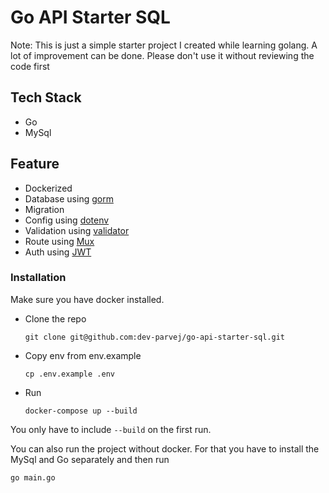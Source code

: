 # Go API Starter SQL

Note: This is just a simple starter project I created while learning golang. A lot of improvement can be done. Please don't use it without reviewing the code first

## Tech Stack
* Go
* MySql

## Feature 
* Dockerized
* Database using [gorm](https://gorm.io/index.html)
* Migration
* Config using [dotenv](https://github.com/joho/godotenv)
* Validation using [validator](https://github.com/go-playground/validator)
* Route using [Mux](https://github.com/gorilla/mux)
* Auth using [JWT](https://github.com/golang-jwt/jwt)

### Installation
Make sure you have docker installed.

* Clone the repo

    `git clone git@github.com:dev-parvej/go-api-starter-sql.git`
* Copy env from env.example

    `cp .env.example .env`

* Run

    `docker-compose up --build`

You only have to include ```--build``` on the first run. 

You can also run the project without docker. For that you have to install the MySql and Go separately and then run 

`go main.go`
